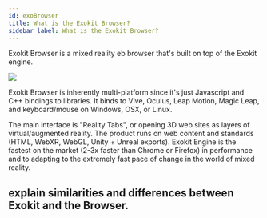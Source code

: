 ```yaml
---
id: exoBrowser
title: What is the Exokit Browser?
sidebar_label: What is the Exokit Browser?
---
```


Exokit Browser is a mixed reality eb browser that's built on top of the Exokit engine.

<img src="http://via.placeholder.com/800x600"/>

Exokit Browser is inherently multi-platform since it's just Javascript and C++ bindings to libraries. It binds to Vive, Oculus, Leap Motion, Magic Leap, and keyboard/mouse on Windows, OSX, or Linux.
  
 The main interface is "Reality Tabs", or opening 3D web sites as layers of virtual/augmented reality. The product runs on web content and standards (HTML, WebXR, WebGL, Unity + Unreal exports). Exokit Engine is the fastest on the market (2-3x faster than Chrome or Firefox) in performance and to adapting to the extremely fast pace of change in the world of mixed reality.  

## explain similarities and differences between Exokit and the Browser.
